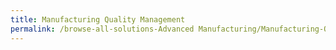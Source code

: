 ```yaml
---
title: Manufacturing Quality Management
permalink: /browse-all-solutions-Advanced Manufacturing/Manufacturing-Quality-Management
---
```


